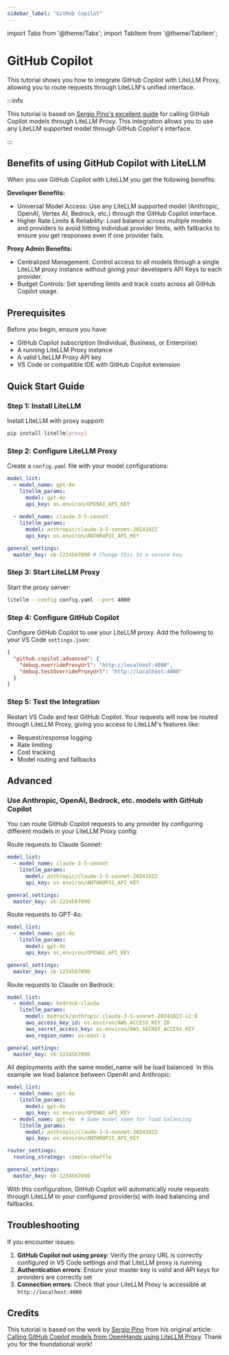 ```yaml
---
sidebar_label: "GitHub Copilot"
---
```


import Tabs from '@theme/Tabs';
import TabItem from '@theme/TabItem';

# GitHub Copilot

This tutorial shows you how to integrate GitHub Copilot with LiteLLM Proxy, allowing you to route requests through LiteLLM's unified interface.

:::info 

This tutorial is based on [Sergio Pino's excellent guide](https://dev.to/spino327/calling-github-copilot-models-from-openhands-using-litellm-proxy-1hl4) for calling GitHub Copilot models through LiteLLM Proxy. This integration allows you to use any LiteLLM supported model through GitHub Copilot's interface.

:::

## Benefits of using GitHub Copilot with LiteLLM

When you use GitHub Copilot with LiteLLM you get the following benefits:

**Developer Benefits:**
- Universal Model Access: Use any LiteLLM supported model (Anthropic, OpenAI, Vertex AI, Bedrock, etc.) through the GitHub Copilot interface.
- Higher Rate Limits & Reliability: Load balance across multiple models and providers to avoid hitting individual provider limits, with fallbacks to ensure you get responses even if one provider fails.

**Proxy Admin Benefits:**
- Centralized Management: Control access to all models through a single LiteLLM proxy instance without giving your developers API Keys to each provider.
- Budget Controls: Set spending limits and track costs across all GitHub Copilot usage.

## Prerequisites

Before you begin, ensure you have:
- GitHub Copilot subscription (Individual, Business, or Enterprise)
- A running LiteLLM Proxy instance
- A valid LiteLLM Proxy API key
- VS Code or compatible IDE with GitHub Copilot extension

## Quick Start Guide

### Step 1: Install LiteLLM

Install LiteLLM with proxy support:

```bash
pip install litellm[proxy]
```

### Step 2: Configure LiteLLM Proxy

Create a `config.yaml` file with your model configurations:

```yaml showLineNumbers title="config.yaml"
model_list:
  - model_name: gpt-4o
    litellm_params:
      model: gpt-4o
      api_key: os.environ/OPENAI_API_KEY
  
  - model_name: claude-3-5-sonnet
    litellm_params:
      model: anthropic/claude-3-5-sonnet-20241022
      api_key: os.environ/ANTHROPIC_API_KEY

general_settings:
  master_key: sk-1234567890 # Change this to a secure key
```

### Step 3: Start LiteLLM Proxy

Start the proxy server:

```bash
litellm --config config.yaml --port 4000
```

### Step 4: Configure GitHub Copilot

Configure GitHub Copilot to use your LiteLLM proxy. Add the following to your VS Code `settings.json`:

```json
{
  "github.copilot.advanced": {
    "debug.overrideProxyUrl": "http://localhost:4000",
    "debug.testOverrideProxyUrl": "http://localhost:4000"
  }
}
```

### Step 5: Test the Integration

Restart VS Code and test GitHub Copilot. Your requests will now be routed through LiteLLM Proxy, giving you access to LiteLLM's features like:
- Request/response logging
- Rate limiting
- Cost tracking
- Model routing and fallbacks

## Advanced

### Use Anthropic, OpenAI, Bedrock, etc. models with GitHub Copilot

You can route GitHub Copilot requests to any provider by configuring different models in your LiteLLM Proxy config:

<Tabs>
<TabItem value="anthropic" label="Anthropic">

Route requests to Claude Sonnet:

```yaml showLineNumbers title="config.yaml"
model_list:
  - model_name: claude-3-5-sonnet
    litellm_params:
      model: anthropic/claude-3-5-sonnet-20241022
      api_key: os.environ/ANTHROPIC_API_KEY

general_settings:
  master_key: sk-1234567890
```

</TabItem>
<TabItem value="openai" label="OpenAI">

Route requests to GPT-4o:

```yaml showLineNumbers title="config.yaml"
model_list:
  - model_name: gpt-4o
    litellm_params:
      model: gpt-4o
      api_key: os.environ/OPENAI_API_KEY

general_settings:
  master_key: sk-1234567890
```

</TabItem>
<TabItem value="bedrock" label="Bedrock">

Route requests to Claude on Bedrock:

```yaml showLineNumbers title="config.yaml"
model_list:
  - model_name: bedrock-claude
    litellm_params:
      model: bedrock/anthropic.claude-3-5-sonnet-20241022-v2:0
      aws_access_key_id: os.environ/AWS_ACCESS_KEY_ID
      aws_secret_access_key: os.environ/AWS_SECRET_ACCESS_KEY
      aws_region_name: us-east-1

general_settings:
  master_key: sk-1234567890
```

</TabItem>
<TabItem value="multi-provider" label="Multi-Provider Load Balancing">

All deployments with the same model_name will be load balanced. In this example we load balance between OpenAI and Anthropic:

```yaml showLineNumbers title="config.yaml"
model_list:
  - model_name: gpt-4o
    litellm_params:
      model: gpt-4o
      api_key: os.environ/OPENAI_API_KEY
  - model_name: gpt-4o  # Same model name for load balancing
    litellm_params:
      model: anthropic/claude-3-5-sonnet-20241022
      api_key: os.environ/ANTHROPIC_API_KEY

router_settings:
  routing_strategy: simple-shuffle

general_settings:
  master_key: sk-1234567890
```

</TabItem>
</Tabs>

With this configuration, GitHub Copilot will automatically route requests through LiteLLM to your configured provider(s) with load balancing and fallbacks.

## Troubleshooting

If you encounter issues:

1. **GitHub Copilot not using proxy**: Verify the proxy URL is correctly configured in VS Code settings and that LiteLLM proxy is running
2. **Authentication errors**: Ensure your master key is valid and API keys for providers are correctly set
3. **Connection errors**: Check that your LiteLLM Proxy is accessible at `http://localhost:4000`

## Credits

This tutorial is based on the work by [Sergio Pino](https://dev.to/spino327) from his original article: [Calling GitHub Copilot models from OpenHands using LiteLLM Proxy](https://dev.to/spino327/calling-github-copilot-models-from-openhands-using-litellm-proxy-1hl4). Thank you for the foundational work! 